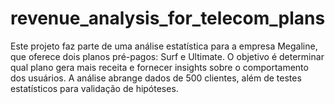 # revenue_analysis_for_telecom_plans
Este projeto faz parte de uma análise estatística para a empresa Megaline, que oferece dois planos pré-pagos: Surf e Ultimate. O objetivo é determinar qual plano gera mais receita e fornecer insights sobre o comportamento dos usuários. A análise abrange dados de 500 clientes, além de testes estatísticos para validação de hipóteses.

